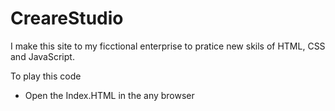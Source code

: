 # CreareStudio
I make this site to my ficctional enterprise to pratice new skils of HTML, CSS and JavaScript.

To play this code
*   Open the Index.HTML in the any browser
    

